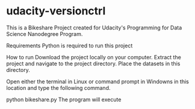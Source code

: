 # udacity-versionctrl

This is a Bikeshare Project created for Udacity's Programming for Data Science Nanodegree Program.

Requirements
Python is required to run this project

How to run
Download the project locally on your computer. Extract the project and navigate to the project directory. 
Place the datasets in this directory.

Open either the terminal in Linux or command prompt in Windowns in this location and type the following command.

python bikeshare.py
The program will execute